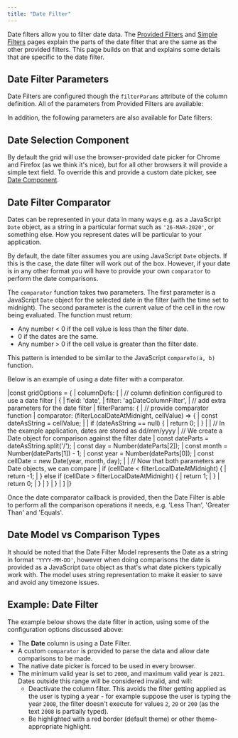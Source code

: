 ```yaml
---
title: "Date Filter"
---
```


Date filters allow you to filter date data. The [Provided Filters](/filter-provided/) and [Simple Filters](/filter-provided-simple/) pages explain the parts of the date filter that are the same as the other provided filters. This page builds on that and explains some details that are specific to the date filter.

## Date Filter Parameters

Date Filters are configured though the `filterParams` attribute of the column definition. All of the parameters from Provided Filters are available:

<interface-documentation interfaceName='IProvidedFilterParams' names='["buttons","closeOnApply","debounceMs","readOnly"]' config='{"description":""}' overrideSrc="filter-provided/resources/provided-filters.json"></interface-documentation>

In addition, the following parameters are also available for Date filters:

<interface-documentation interfaceName='IDateFilterParams' names='["alwaysShowBothConditions","filterOptions","defaultOption","defaultJoinOperator","suppressAndOrCondition","caseSensitive","textFormatter","trimInput","inRangeInclusive","includeBlanksInEquals","includeBlanksInLessThan","includeBlanksInGreaterThan","includeBlanksInRange","allowedCharPattern","numberParser","comparator","browserDatePicker","minValidYear", "maxValidYear"]' config='{"description":""}'  overrideSrc="filter-date/resources/date-filter-params.json"></interface-documentation>

## Date Selection Component

By default the grid will use the browser-provided date picker for Chrome and Firefox (as we think it's nice), but for all other browsers it will provide a simple text field. To override this and provide a custom date picker, see [Date Component](/component-date/).

## Date Filter Comparator

Dates can be represented in your data in many ways e.g. as a JavaScript `Date` object, as a string in a particular format such as `'26-MAR-2020'`, or something else. How you represent dates will be particular to your application.

By default, the date filter assumes you are using JavaScript `Date` objects. If this is the case, the date filter will work out of the box. However, if your date is in any other format you will have to provide your own `comparator` to perform the date comparisons.

<interface-documentation interfaceName='IDateFilterParams' names='["comparator"]' config='{"description":"", "overrideBottomMargin":"1rem"}'></interface-documentation>

The `comparator` function takes two parameters. The first parameter is a JavaScript `Date` object for the selected date in the filter (with the time set to midnight). The second parameter is the current value of the cell in the row being evaluated. The function must return:

- Any number < 0 if the cell value is less than the filter date.
- 0 if the dates are the same.
- Any number > 0 if the cell value is greater than the filter date.

This pattern is intended to be similar to the JavaScript `compareTo(a, b)` function.

Below is an example of using a date filter with a comparator.

<snippet>
|const gridOptions = {
|    columnDefs: [
|        // column definition configured to use a date filter
|        {
|            field: 'date',
|            filter: 'agDateColumnFilter',
|            // add extra parameters for the date filter
|            filterParams: {
|                // provide comparator function
|                comparator: (filterLocalDateAtMidnight, cellValue) => {
|                    const dateAsString = cellValue;
|
|                    if (dateAsString == null) {
|                        return 0;
|                    }
|
|                    // In the example application, dates are stored as dd/mm/yyyy
|                    // We create a Date object for comparison against the filter date
|                    const dateParts = dateAsString.split('/');
|                    const day = Number(dateParts[2]);
|                    const month = Number(dateParts[1]) - 1;
|                    const year = Number(dateParts[0]);
|                    const cellDate = new Date(year, month, day);
|
|                    // Now that both parameters are Date objects, we can compare
|                    if (cellDate < filterLocalDateAtMidnight) {
|                        return -1;
|                    } else if (cellDate > filterLocalDateAtMidnight) {
|                        return 1;
|                    }
|                    return 0;
|                }
|            }
|        }
|    ]
|}
</snippet>

Once the date comparator callback is provided, then the Date Filter is able to perform all the comparison operations it needs, e.g. 'Less Than', 'Greater Than' and 'Equals'.

## Date Model vs Comparison Types

It should be noted that the Date Filter Model represents the Date as a string in format `'YYYY-MM-DD'`, however when doing comparisons the date is provided as a JavaScript `Date` object as that's what date pickers typically work with. The model uses string representation to make it easier to save and avoid any timezone issues.

## Example: Date Filter

The example below shows the date filter in action, using some of the configuration options discussed above:

- The **Date** column is using a Date Filter.
- A custom `comparator` is provided to parse the data and allow date comparisons to be made.
- The native date picker is forced to be used in every browser.
- The minimum valid year is set to `2000`, and maximum valid year is `2021`. Dates outside this range will be considered invalid, and will:
  - Deactivate the column filter. This avoids the filter getting applied as the user is typing a year - for example suppose the user is typing the year `2008`, the filter doesn't execute for values `2`, `20` or `200` (as the text `2008` is partially typed).
  - Be highlighted with a red border (default theme) or other theme-appropriate highlight.

<grid-example title='Date Picker' name='date-filter' type='generated' options='{ "exampleHeight": 520 }'></grid-example>
